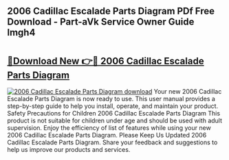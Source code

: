 ## 2006 Cadillac Escalade Parts Diagram PDf Free Download - Part-aVk Service Owner Guide lmgh4

# <h2><a href="http://dftmwa8.blite.top/?on=2006+Cadillac+Escalade+Parts+Diagram">🔗Download New 👉🔴 2006 Cadillac Escalade Parts Diagram</a></h2>

[![2006 Cadillac Escalade Parts Diagram download](https://i.imgur.com/lujVjoI.png)](http://dftmwa8.blite.top/?on=2006+Cadillac+Escalade+Parts+Diagram)
Your new 2006 Cadillac Escalade Parts Diagram is now ready to use. This user manual provides a step-by-step guide to help you install, operate, and maintain your product. Safety Precautions for Children 2006 Cadillac Escalade Parts Diagram This product is not suitable for children under age and should be used with adult supervision. Enjoy the efficiency of list of features while using your new 2006 Cadillac Escalade Parts Diagram. Please Keep Us Updated 2006 Cadillac Escalade Parts Diagram. Share your feedback and suggestions to help us improve our products and services.
